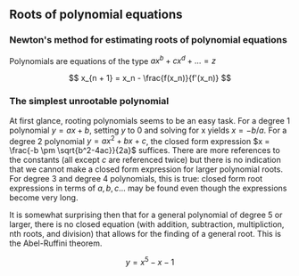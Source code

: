 ## Roots of polynomial equations

### Newton's method for estimating roots of polynomial equations

Polynomials are equations of the type $ax^b + cx^d + ... = z$ 

$$
x_{n + 1} = x_n - \frac{f(x_n)}{f'(x_n)}
$$



### The simplest unrootable polynomial

At first glance, rooting polynomials seems to be an easy task.  For a degree 1 polynomial $y = ax + b$, setting $y$ to $0$ and solving for x yields $x = -b/a$. For a degree 2 polynomial $y = ax^2 + bx + c$, the closed form expression $x = \frac{-b \pm \sqrt{b^2-4ac}}{2a}$ suffices.  There are more references to the constants (all except $c$ are referenced twice) but there is no indication that we cannot make a closed form expression for larger polynomial roots.  For degree 3 and degree 4 polynomials, this is true: closed form root expressions in terms of $a, b, c ...$ may be found even though the expressions become very long. 

It is somewhat surprising then that for a general polynomial of degree 5 or larger, there is no closed equation (with addition, subtraction, multipliction, nth roots, and division) that allows for the finding of a general root.  This is the Abel-Ruffini theorem.

$$
y = x^5 - x - 1
$$
